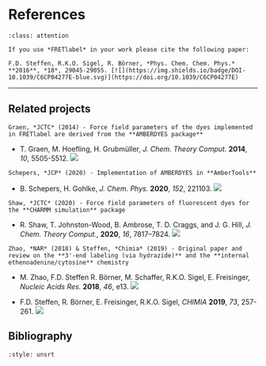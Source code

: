 # References

```{admonition} Citation
:class: attention

If you use *FRETlabel* in your work please cite the following paper:

F.D. Steffen, R.K.O. Sigel, R. Börner, *Phys. Chem. Chem. Phys.* **2016**, *18*, 29045-29055. [![](https://img.shields.io/badge/DOI-10.1039/C6CP04277E-blue.svg)](https://doi.org/10.1039/C6CP04277E)

```

---

## Related projects

```{margin}
Graen, *JCTC* (2014) - Force field parameters of the dyes implemented in FRETlabel are derived from the **AMBERDYES package**
```
- T. Graen, M. Hoefling, H. Grubmüller, *J. Chem. Theory Comput.* **2014**, *10*, 5505-5512. 
[![](https://img.shields.io/badge/DOI-10.1021/ct500869p-blue.svg)](https://doi.org/10.1021/ct500869p)

```{margin}
Schepers, *JCP* (2020) - Implementation of AMBERDYES in **AmberTools**
```
- B. Schepers, H. Gohlke, *J. Chem. Phys.* **2020**, *152*, 221103. [![](https://img.shields.io/badge/DOI-10.1063/5.0007630-blue.svg)](https://doi.org/10.1063/5.0007630)

```{margin}
Shaw, *JCTC* (2020) - Force field parameters of fluorescent dyes for the **CHARMM simulation** package
```
- R. Shaw, T. Johnston-Wood, B. Ambrose, T. D. Craggs, and J. G. Hill, *J. Chem. Theory Comput.*, **2020**, *16*, 7817–7824. [![](https://img.shields.io/badge/DOI-10.1021/acs.jctc.0c00721-blue.svg)](https://doi.org/10.1021/acs.jctc.0c00721)

```{margin}
Zhao, *NAR* (2018) & Steffen, *Chimia* (2019) - Original paper and review on the **3'-end labeling (via hydrazide)** and the **internal ethenoadenine/cytosine** chemistry 
```
- M. Zhao, F.D. Steffen R. Börner, M. Schaffer, R.K.O. Sigel, E. Freisinger, *Nucleic Acids Res.* **2018**, *46*, e13. [![](https://img.shields.io/badge/DOI-10.1093/nar/gkx1100-blue.svg)](https://doi.org/10.1093/nar/gkx1100)

- F.D. Steffen, R. Börner, E. Freisinger, R.K.O. Sigel, *CHIMIA* **2019**, *73*, 257-261. [![](https://img.shields.io/badge/DOI-10.2533/chimia.2019.257.-blue.svg)](https://doi.org/10.2533/chimia.2019.257.)


## Bibliography
```{bibliography}
:style: unsrt
```